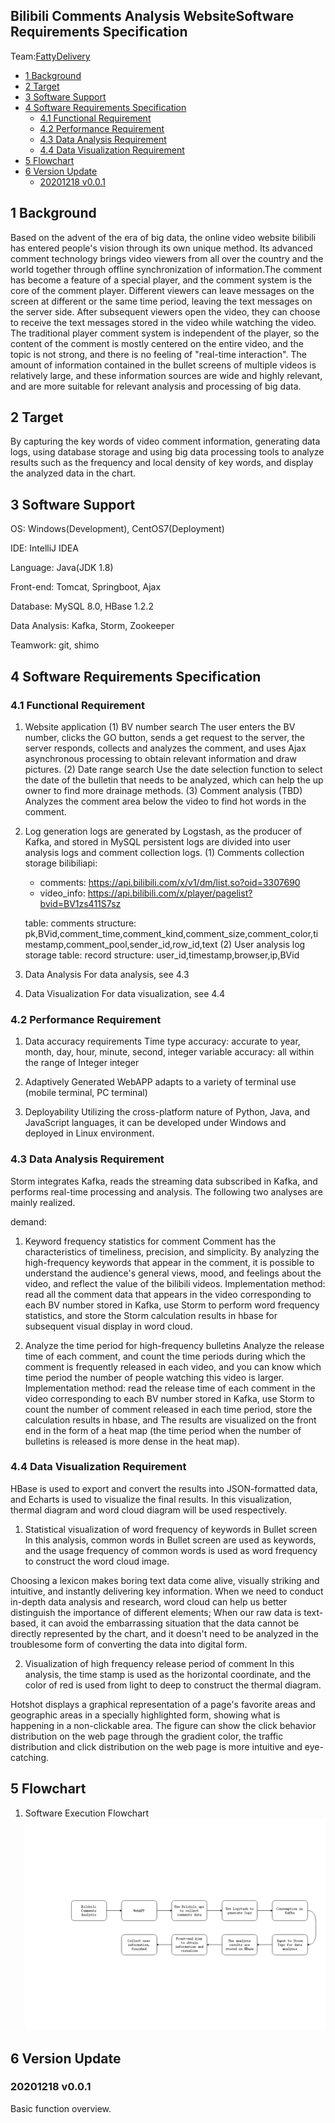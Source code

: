 ## Bilibili Comments Analysis WebsiteSoftware Requirements Specification

Team:[FattyDelivery](https://github.com/fattydelivery)

<!-- MarkdownTOC levels="2,3" autolink="true" style="unordered" -->

- [1 Background](#1-background)
- [2 Target](#2-target)
- [3 Software Support](#3-software-support)
- [4 Software Requirements Specification](#4-software-requirements-specification)
    - [4.1 Functional Requirement](#41-functional-requirement)
    - [4.2 Performance Requirement](#42-performance-requirement)
    - [4.3 Data Analysis Requirement](#43-data-analysis-requirement)
    - [4.4 Data Visualization Requirement](#44-data-visualization-requirement)
- [5 Flowchart](#5-flowchart)
- [6 Version Update](#6-version-update)
    - [20201218 v0.0.1](#20201218-v001)

<!-- /MarkdownTOC -->


## 1 Background

Based on the advent of the era of big data, the online video website bilibili has entered people's vision through its own unique method. Its advanced comment technology brings video viewers from all over the country and the world together through offline synchronization of information.The comment has become a feature of a special player, and the comment system is the core of the comment player. Different viewers can leave messages on the screen at different or the same time period, leaving the text messages on the server side. After subsequent viewers open the video, they can choose to receive the text messages stored in the video while watching the video. The traditional player comment system is independent of the player, so the content of the comment is mostly centered on the entire video, and the topic is not strong, and there is no feeling of "real-time interaction". The amount of information contained in the bullet screens of multiple videos is relatively large, and these information sources are wide and highly relevant, and are more suitable for relevant analysis and processing of big data.

## 2 Target

By capturing the key words of video comment information, generating data logs, using database storage and using big data processing tools to analyze results such as the frequency and local density of key words, and display the analyzed data in the chart.

## 3 Software Support

OS: Windows(Development), CentOS7(Deployment)

IDE: IntelliJ IDEA

Language: Java(JDK 1.8)

Front-end: Tomcat, Springboot, Ajax

Database: MySQL 8.0, HBase 1.2.2

Data Analysis: Kafka, Storm, Zookeeper

Teamwork: git, shimo

## 4 Software Requirements Specification

### 4.1 Functional Requirement

1. Website application
    (1) BV number search
    The user enters the BV number, clicks the GO button, sends a get request to the server, the server responds, collects and analyzes the comment, and uses Ajax asynchronous processing to obtain relevant information and draw pictures.
    (2) Date range search
    Use the date selection function to select the date of the bulletin that needs to be analyzed, which can help the up owner to find more drainage methods.
    (3) Comment analysis (TBD)
    Analyzes the comment area below the video to find hot words in the comment.
2. Log generation
logs are generated by Logstash, as the producer of Kafka, and stored in MySQL persistent logs are divided into user analysis logs and comment collection logs.
    (1) Comments collection storage
    bilibiliapi:
    - comments: https://api.bilibili.com/x/v1/dm/list.so?oid=3307690
    - video_info: https://api.bilibili.com/x/player/pagelist?bvid=BV1zs411S7sz
   
    table: comments
    structure: pk,BVid,comment_time,comment_kind,comment_size,comment_color,timestamp,comment_pool,sender_id,row_id,text
    (2) User analysis log storage
    table: record
    structure: user_id,timestamp,browser,ip,BVid

3. Data Analysis
For data analysis, see 4.3

4. Data Visualization
For data visualization, see 4.4

### 4.2 Performance Requirement

1. Data accuracy requirements
Time type accuracy: accurate to year, month, day, hour, minute, second, integer variable accuracy: all within the range of Integer integer

2. Adaptively
Generated WebAPP adapts to a variety of terminal use (mobile terminal, PC terminal)

3. Deployability
Utilizing the cross-platform nature of Python, Java, and JavaScript languages, it can be developed under Windows and deployed in Linux environment.

### 4.3 Data Analysis Requirement

Storm integrates Kafka, reads the streaming data subscribed in Kafka, and performs real-time processing and analysis. The following two analyses are mainly realized.

demand:

1. Keyword frequency statistics for comment
   Comment has the characteristics of timeliness, precision, and simplicity. By analyzing the high-frequency keywords that appear in the comment, it is possible to understand the audience's general views, mood, and feelings about the video, and reflect the value of the bilibili videos.
   Implementation method: read all the comment data that appears in the video corresponding to each BV number stored in Kafka, use Storm to perform word frequency statistics, and store the Storm calculation results in hbase for subsequent visual display in word cloud.

2. Analyze the time period for high-frequency bulletins
   Analyze the release time of each comment, and count the time periods during which the comment is frequently released in each video, and you can know which time period the number of people watching this video is larger.
   Implementation method: read the release time of each comment in the video corresponding to each BV number stored in Kafka, use Storm to count the number of comment released in each time period, store the calculation results in hbase, and The results are visualized on the front end in the form of a heat map (the time period when the number of bulletins is released is more dense in the heat map).

### 4.4 Data Visualization Requirement

HBase is used to export and convert the results into JSON-formatted data, and Echarts is used to visualize the final results. In this visualization, thermal diagram and word cloud diagram will be used respectively.

1. Statistical visualization of word frequency of keywords in Bullet screen
In this analysis, common words in Bullet screen are used as keywords, and the usage frequency of common words is used as word frequency to construct the word cloud image.

Choosing a lexicon makes boring text data come alive, visually striking and intuitive, and instantly delivering key information. When we need to conduct in-depth data analysis and research, word cloud can help us better distinguish the importance of different elements; When our raw data is text-based, it can avoid the embarrassing situation that the data cannot be directly represented by the chart, and it doesn't need to be analyzed in the troublesome form of converting the data into digital form.

2. Visualization of high frequency release period of comment
In this analysis, the time stamp is used as the horizontal coordinate, and the color of red is used from light to deep to construct the thermal diagram.

Hotshot displays a graphical representation of a page's favorite areas and geographic areas in a specially highlighted form, showing what is happening in a non-clickable area. The figure can show the click behavior distribution on the web page through the gradient color, the traffic distribution and click distribution on the web page is more intuitive and eye-catching.

## 5 Flowchart

1. Software Execution Flowchart
![](img/flowchart.png)


## 6 Version Update

### 20201218 v0.0.1

Basic function overview.

